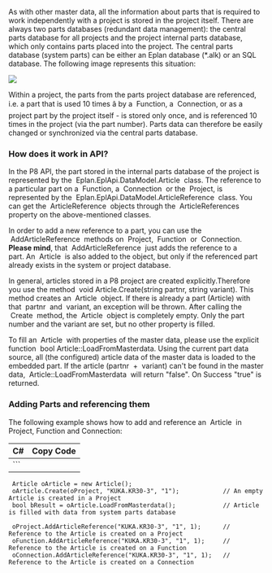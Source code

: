 As with other master data, all the information about parts that is required to work independently with a project is stored in the project itself. There are always two parts databases (redundant data management): the central parts database for all projects and the project internal parts database, which only contains parts placed into the project. The central parts database (system parts) can be either an Eplan database (\*.alk) or an SQL database. The following image represents this situation:

![](images/Parts1.svg)

Within a project, the parts from the parts project database are referenced, i.e. a part that is used 10 times â by a  Function, a  Connection, or as a project part by the project itself - is stored only once, and is referenced 10 times in the project (via the part number). Parts data can therefore be easily changed or synchronized via the central parts database.

### How does it work in API?

In the P8 API, the part stored in the internal parts database of the project is represented by the  Eplan.EplApi.DataModel.Article  class. The reference to a particular part on a  Function, a  Connection  or the  Project, is represented by the  Eplan.EplApi.DataModel.ArticleReference  class. You can get the  ArticleReference  objects through the  ArticleReferences  property on the above-mentioned classes.

In order to add a new reference to a part, you can use the  AddArticleReference  methods on  Project,  Function  or  Connection. **Please mind**, that  AddArticleReference  just adds the reference to a part. An  Article  is also added to the object, but only if the referenced part already exists in the system or project database.

In general, articles stored in a P8 project are created explicitly.Therefore you use the method  void Article.Create(string partnr, string variant). This method creates an  Article  object. If there is already a part (Article) with that  partnr  and  variant, an exception will be thrown. After calling the  Create  method, the  Article  object is completely empty. Only the part number and the variant are set, but no other property is filled.

To fill an  Article  with properties of the master data, please use the explicit function  bool Article::LoadFromMasterdata. Using the current part data source, all (the configured) article data of the master data is loaded to the embedded part. If the article (partnr  +  variant) can't be found in the master data,  Article::LoadFromMasterdata  will return "false". On Success "true" is returned.

### Adding Parts and referencing them

The following example shows how to add and reference an  Article  in Project, Function and Connection:

| C# | Copy Code |
| --- | --- |
| ```      Article oArticle = new Article();     oArticle.Create(oProject, "KUKA.KR30-3", "1");            // An empty Article is created in a Project     bool bResult = oArticle.LoadFromMasterdata();             // Article is filled with data from system parts database      oProject.AddArticleReference("KUKA.KR30-3", "1", 1);      // Reference to the Article is created on a Project     oFunction.AddArticleReference("KUKA.KR30-3", "1", 1);     // Reference to the Article is created on a Function     oConnection.AddArticleReference("KUKA.KR30-3", "1", 1);   // Reference to the Article is created on a Connection ``` | |

```


```